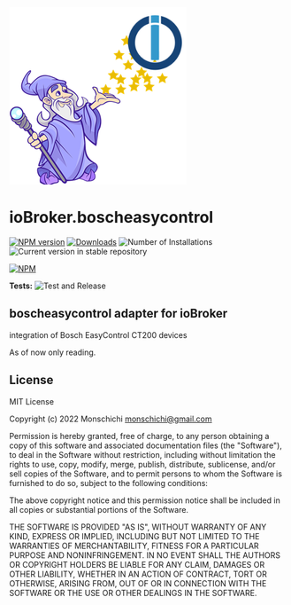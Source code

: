 ![Logo](admin/boscheasycontrol.png)
# ioBroker.boscheasycontrol

[![NPM version](https://img.shields.io/npm/v/ioBroker.boscheasycontrol.svg)](https://www.npmjs.com/package/ioBroker.boscheasycontrol)
[![Downloads](https://img.shields.io/npm/dm/ioBroker.boscheasycontrol.svg)](https://www.npmjs.com/package/ioBroker.boscheasycontrol)
![Number of Installations](https://iobroker.live/badges/boscheasycontrol-installed.svg)
![Current version in stable repository](https://iobroker.live/badges/boscheasycontrol-stable.svg)

[![NPM](https://nodei.co/npm/ioBroker.boscheasycontrol.png?downloads=true)](https://nodei.co/npm/ioBroker.boscheasycontrol/)

**Tests:** ![Test and Release](https://github.com/Monschichi/ioBroker.boscheasycontrol/workflows/Test%20and%20Release/badge.svg)

## boscheasycontrol adapter for ioBroker

integration of Bosch EasyControl CT200 devices

As of now only reading.

## License
MIT License

Copyright (c) 2022 Monschichi <monschichi@gmail.com>

Permission is hereby granted, free of charge, to any person obtaining a copy
of this software and associated documentation files (the "Software"), to deal
in the Software without restriction, including without limitation the rights
to use, copy, modify, merge, publish, distribute, sublicense, and/or sell
copies of the Software, and to permit persons to whom the Software is
furnished to do so, subject to the following conditions:

The above copyright notice and this permission notice shall be included in all
copies or substantial portions of the Software.

THE SOFTWARE IS PROVIDED "AS IS", WITHOUT WARRANTY OF ANY KIND, EXPRESS OR
IMPLIED, INCLUDING BUT NOT LIMITED TO THE WARRANTIES OF MERCHANTABILITY,
FITNESS FOR A PARTICULAR PURPOSE AND NONINFRINGEMENT. IN NO EVENT SHALL THE
AUTHORS OR COPYRIGHT HOLDERS BE LIABLE FOR ANY CLAIM, DAMAGES OR OTHER
LIABILITY, WHETHER IN AN ACTION OF CONTRACT, TORT OR OTHERWISE, ARISING FROM,
OUT OF OR IN CONNECTION WITH THE SOFTWARE OR THE USE OR OTHER DEALINGS IN THE
SOFTWARE.